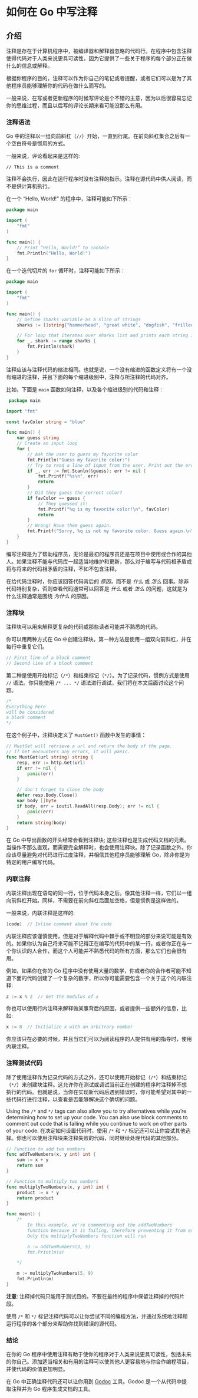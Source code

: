 # 如何在 Go 中写注释

## 介绍 

注释是存在于计算机程序中，被编译器和解释器忽略的代码行。在程序中包含注释使得代码对于人类来说更具可读性，因为它提供了一些关于程序的每个部分正在做什么的信息或解释。

根据你程序的目的，注释可以作为你自己的笔记或者提醒，或者它们可以是为了其他程序员能够理解你的代码在做什么而写的。

一般来说，在写或者更新程序的时候写评论是个不错的主意，因为以后很容易忘记你的思维过程，而且以后写的评论长期来看可能没那么有用。

### 注释语法

Go 中的注释以一组向前斜杠（`//`）开始，一直到行尾。在前向斜杠集合之后有一个空白符号是惯用的方式。

一般来说，评论看起来是这样的:

```
// This is a comment
```

注释不会执行，因此在运行程序时没有注释的指示。注释在源代码中供人阅读，而不是供计算机执行。

在一个 “Hello, World!” 的程序中，注释可能如下所示：

```go
package main

import (
	"fmt"
)

func main() {
	// Print “Hello, World!” to console
	fmt.Println("Hello, World!")
}
```

在一个迭代切片的 `for` 循环时，注释可能如下所示：

```go
package main

import (
	"fmt"
)

func main() {
	// Define sharks variable as a slice of strings
	sharks := []string{"hammerhead", "great white", "dogfish", "frilled", "bullhead", "requiem"}

	// For loop that iterates over sharks list and prints each string item
	for _, shark := range sharks {
		fmt.Println(shark)
	}
}
```

注释应该与注释代码的缩进相同。也就是说，一个没有缩进的函数定义将有一个没有缩进的注释，并且下面的每个缩进级别中，注释与所注释的代码对齐。

比如，下面是 `main` 函数如何注释，以及各个缩进级别的代码和注释：

```go
 package main

import "fmt"

const favColor string = "blue"

func main() {
	var guess string
	// Create an input loop
	for {
		// Ask the user to guess my favorite color
		fmt.Println("Guess my favorite color:")
		// Try to read a line of input from the user. Print out the error 0
		if _, err := fmt.Scanln(&guess); err != nil {
			fmt.Printf("%s\n", err)
			return
		}
		// Did they guess the correct color?
		if favColor == guess {
			// They guessed it!
			fmt.Printf("%q is my favorite color!\n", favColor)
			return
		}
		// Wrong! Have them guess again.
		fmt.Printf("Sorry, %q is not my favorite color. Guess again.\n", guess)
	}
}
```

编写注释是为了帮助程序员，无论是最初的程序员还是在项目中使用或合作的其他人。如果注释不能与代码库一起适当地维护和更新，那么对于编写与代码相矛盾或将与将来的代码相矛盾的注释，不如不包含注释。

在给代码注释时，你应该回答代码背后的 _原因_，而不是 _什么_ 或 _怎么_ 回事。除非代码特别复杂，否则查看代码通常可以回答是 _什么_ 或者 _怎么_ 的问题，这就是为什么注释通常是围绕 _为什么_ 的原因。

### 注释块

注释块可以用来解释更复杂的代码或那些读者可能并不熟悉的代码。

你可以用两种方式在 Go 中创建注释块。第一种方法是使用一组双向前斜杠，并在每行中重复它们。

```go
// First line of a block comment
// Second line of a block comment
```

第二种是使用开始标记（`/*`）和结束标记（`*/`）。为了记录代码，惯例方式是使用 `//` 语法。你只能使用 `/* ... */` 语法进行调试，我们将在本文后面讨论这个问题。

```go
/*
Everything here
will be considered
a block comment
*/
```

在这个例子中，注释块定义了 `MustGet()` 函数中发生的事情：

```go
// MustGet will retrieve a url and return the body of the page.
// If Get encounters any errors, it will panic.
func MustGet(url string) string {
	resp, err := http.Get(url)
	if err != nil {
		panic(err)
	}

	// don't forget to close the body
	defer resp.Body.Close()
	var body []byte
	if body, err = ioutil.ReadAll(resp.Body); err != nil {
		panic(err)
	}
	return string(body)
}
```

在 Go 中导出函数的开头经常会看到注释块; 这些注释也是生成代码文档的元素。当操作不那么直观，而需要完全解释时，也会使用注释块。除了记录函数之外，你应该尽量避免对代码进行过度注释，并相信其他程序员能够理解 Go，除非你是为特定的用户编写代码。

### 内联注释

内联注释出现在语句的同一行，位于代码本身之后。像其他注释一样，它们以一组向前斜杠开始。同样，不需要在前向斜杠后面加空格，但是惯例是这样做的。

一般来说，内联注释是这样的:

```go
[code]  // Inline comment about the code
```

内联注释应该谨慎使用，但是对于解释代码中棘手或不明显的部分来说可能是有效的。如果你认为自己将来可能不记得正在编写的代码中的某一行，或者你正在与一个你认识的人合作，而这个人可能并不熟悉代码的所有方面，那么它们也会很有用。

例如，如果你在你的 Go 程序中没有使用大量的数学，你或者你的合作者可能不知道下面的代码创建了一个复杂的数字，所以你可能需要包含一个关于这个的内联注释:

```go
z := x % 2  // Get the modulus of x
```

你也可以使用行内注释来解释做某事背后的原因，或者提供一些额外的信息，比如:

```go
x := 8  // Initialize x with an arbitrary number
```

你应该只在必要的时候，并且当它们可以为阅读程序的人提供有用的指导时，使用内联注释。

### 注释测试代码

除了使用注释作为记录代码的方式之外，还可以使用开始标记（`/*`）和结束标记（`*/`）来创建块注释。这允许你在测试或调试当前正在创建的程序时注释掉不想执行的代码。也就是说，当你在实现新代码后遇到错误时，你可能希望对其中的一些代码行进行注释，以查看是否能够解决这个确切的问题。

Using the `/*` and `*/` tags can also allow you to try alternatives while you’re determining how to set up your code. You can also use block comments to comment out code that is failing while you continue to work on other parts of your code.
在决定如何设置代码时，使用 `/*` 和 `*/` 标记还可以让你尝试其他选择。你也可以使用注释块来注释失败的代码，同时继续处理代码的其他部分。

```go
// Function to add two numbers
func addTwoNumbers(x, y int) int {
	sum := x + y
	return sum
}

// Function to multiply two numbers
func multiplyTwoNumbers(x, y int) int {
	product := x * y
	return product
}

func main() {
	/*
		In this example, we're commenting out the addTwoNumbers
		function because it is failing, therefore preventing it from executing.
		Only the multiplyTwoNumbers function will run

		a := addTwoNumbers(3, 5)
		fmt.Println(a)

	*/

	m := multiplyTwoNumbers(5, 9)
	fmt.Println(m)
}
```

**注意**: 注释掉代码只能用于测试目的。不要在最终的程序中保留注释掉的代码片段。

使用 `/*` 和 `*/` 标记注释代码可以让你尝试不同的编程方法，并通过系统地注释和运行程序的各个部分来帮助你找到错误的源代码。

### 结论

在你的 Go 程序中使用注释有助于使你的程序对于人类来说更具可读性，包括未来的你自己。添加适当相关和有用的注释可以使其他人更容易地与你合作编程项目，并使代码的价值更加明显。

在 Go 中正确注释代码还可以让你用到 [Godoc](https://godoc.org/golang.org/x/tools/cmd/godoc) 工具。Godoc 是一个从代码中提取注释并为 Go 程序生成文档的工具。
